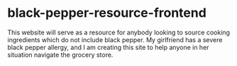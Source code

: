 # black-pepper-resource-frontend

This website will serve as a resource for anybody looking to source cooking ingredients which do not include black pepper. My girlfriend has a severe black pepper allergy, and I am creating this site to help anyone in her situation navigate the grocery store.
